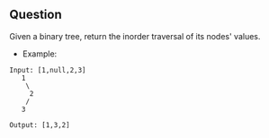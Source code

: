 ## Question
Given a binary tree, return the inorder traversal of its nodes' values.

- Example:
```
Input: [1,null,2,3]
   1
    \
     2
    /
   3

Output: [1,3,2]
```

